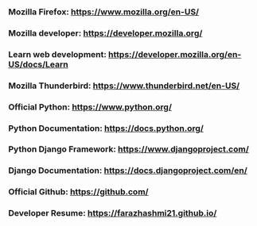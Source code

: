 ### Mozilla Firefox: https://www.mozilla.org/en-US/
### Mozilla developer: https://developer.mozilla.org/
### Learn web development: https://developer.mozilla.org/en-US/docs/Learn
### Mozilla Thunderbird: https://www.thunderbird.net/en-US/
### Official Python: https://www.python.org/
### Python Documentation: https://docs.python.org/
### Python Django Framework: https://www.djangoproject.com/
### Django Documentation: https://docs.djangoproject.com/en/
### Official Github: https://github.com/
### Developer Resume: https://farazhashmi21.github.io/

